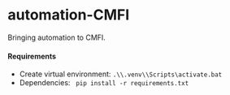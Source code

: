 # automation-CMFI
Bringing automation to CMFI.

#### Requirements

- Create virtual environment: ```.\\.venv\\Scripts\activate.bat```
- Dependencies: ``` pip install -r requirements.txt```